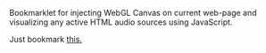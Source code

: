 Bookmarklet for injecting WebGL Canvas on current web-page and visualizing any active HTML audio sources using JavaScript.

Just bookmark <a href="javascript:(function(){var jsCode = document.createElement('script');jsCode.setAttribute('src', 'https://rawgit.com/bartlettmic/audio-visualizer-bookmarklet/master/index.js');document.body.appendChild(jsCode);}());">this.</a>